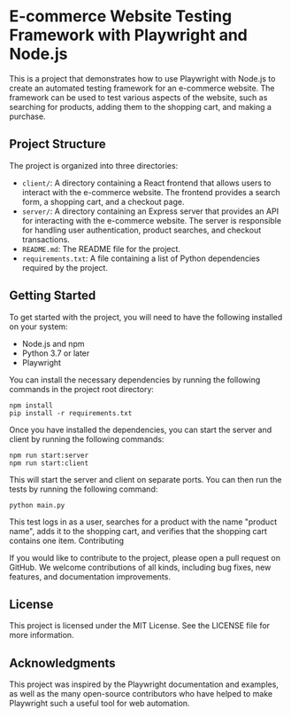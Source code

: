 # E-commerce Website Testing Framework with Playwright and Node.js

This is a project that demonstrates how to use Playwright with Node.js to create an automated testing framework for an e-commerce website. The framework can be used to test various aspects of the website, such as searching for products, adding them to the shopping cart, and making a purchase.

## Project Structure

The project is organized into three directories:

- `client/`: A directory containing a React frontend that allows users to interact with the e-commerce website. The frontend provides a search form, a shopping cart, and a checkout page.
- `server/`: A directory containing an Express server that provides an API for interacting with the e-commerce website. The server is responsible for handling user authentication, product searches, and checkout transactions.
- `README.md`: The README file for the project.
- `requirements.txt`: A file containing a list of Python dependencies required by the project.

## Getting Started

To get started with the project, you will need to have the following installed on your system:

- Node.js and npm
- Python 3.7 or later
- Playwright

You can install the necessary dependencies by running the following commands in the project root directory:

```
npm install
pip install -r requirements.txt
```


Once you have installed the dependencies, you can start the server and client by running the following commands:

```
npm run start:server
npm run start:client
```


This will start the server and client on separate ports. You can then run the tests by running the following command:

```
python main.py
```

This test logs in as a user, searches for a product with the name "product name", adds it to the shopping cart, and verifies that the shopping cart contains one item.
Contributing

If you would like to contribute to the project, please open a pull request on GitHub. We welcome contributions of all kinds, including bug fixes, new features, and documentation improvements.

## License

This project is licensed under the MIT License. See the LICENSE file for more information.

## Acknowledgments

This project was inspired by the Playwright documentation and examples, as well as the many open-source contributors who have helped to make Playwright such a useful tool for web automation.
